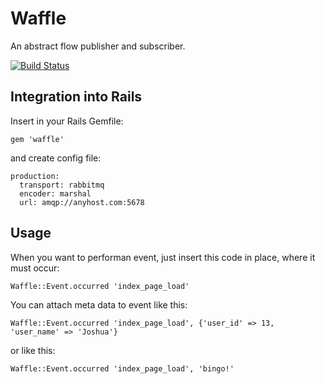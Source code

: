 # Waffle

An abstract flow publisher and subscriber.

[![Build Status](https://secure.travis-ci.org/peanut/waffle.png?branch=master)](http://travis-ci.org/peanut/waffle)

## Integration into Rails

Insert in your Rails Gemfile:

    gem 'waffle'

and create config file:

    production:
      transport: rabbitmq
      encoder: marshal
      url: amqp://anyhost.com:5678

## Usage

When you want to performan event, just insert this code in place, where it must occur:

    Waffle::Event.occurred 'index_page_load'

You can attach meta data to event like this:

    Waffle::Event.occurred 'index_page_load', {'user_id' => 13, 'user_name' => 'Joshua'}

or like this:

    Waffle::Event.occurred 'index_page_load', 'bingo!'
